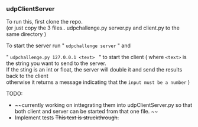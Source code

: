 ### udpClientServer

To run this, first clone the repo.  
 (or just copy the 3 files.. udpchallenge.py server.py and client.py to the same directory )

To start the server run " `udpchallenge server` " and

" `udpchallenge.py 127.0.0.1 <text> ` " to start the client
( where `<text>` is the string you want to send to the server. <br /> If the sting is an int or float, the server will double it and send the results back to the client <br />
otherwise it returns a message indicating that the `input must be a number` )

TODO:

- ~~currently working on inttegrating them into udpClientServer.py so that both client and server can be started from that one file. ~~
- Implement tests
  ~~This text is struckthrough.~~
